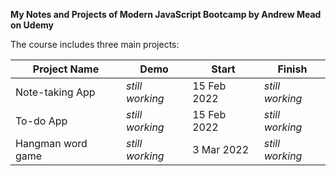 **My Notes and Projects of Modern JavaScript Bootcamp by Andrew Mead on Udemy**

The course includes three main projects:

| Project Name      | Demo            | Start       | Finish          |
| ----------------- | --------------- | ----------- | --------------- |
| Note-taking App   | _still working_ | 15 Feb 2022 | _still working_ |
| To-do App         | _still working_ | 15 Feb 2022 | _still working_ |
| Hangman word game | _still working_ | 3 Mar 2022  | _still working_ |

